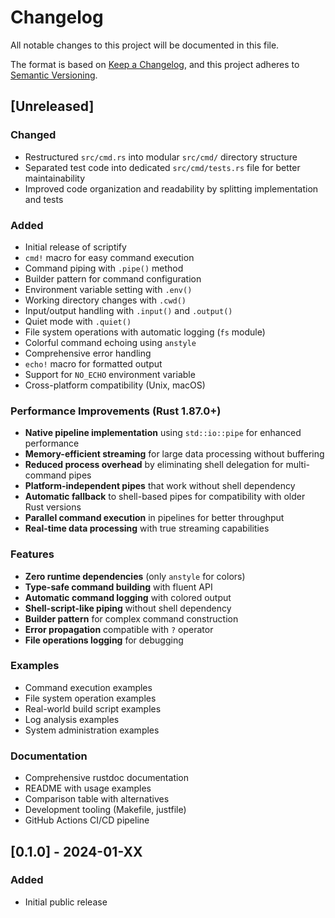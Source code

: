 # Changelog

All notable changes to this project will be documented in this file.

The format is based on [Keep a Changelog](https://keepachangelog.com/en/1.0.0/),
and this project adheres to [Semantic Versioning](https://semver.org/spec/v2.0.0.html).

## [Unreleased]

### Changed
- Restructured `src/cmd.rs` into modular `src/cmd/` directory structure
- Separated test code into dedicated `src/cmd/tests.rs` file for better maintainability
- Improved code organization and readability by splitting implementation and tests

### Added
- Initial release of scriptify
- `cmd!` macro for easy command execution
- Command piping with `.pipe()` method
- Builder pattern for command configuration
- Environment variable setting with `.env()`
- Working directory changes with `.cwd()`
- Input/output handling with `.input()` and `.output()`
- Quiet mode with `.quiet()`
- File system operations with automatic logging (`fs` module)
- Colorful command echoing using `anstyle`
- Comprehensive error handling
- `echo!` macro for formatted output
- Support for `NO_ECHO` environment variable
- Cross-platform compatibility (Unix, macOS)

### Performance Improvements (Rust 1.87.0+)
- **Native pipeline implementation** using `std::io::pipe` for enhanced performance
- **Memory-efficient streaming** for large data processing without buffering
- **Reduced process overhead** by eliminating shell delegation for multi-command pipes
- **Platform-independent pipes** that work without shell dependency
- **Automatic fallback** to shell-based pipes for compatibility with older Rust versions
- **Parallel command execution** in pipelines for better throughput
- **Real-time data processing** with true streaming capabilities

### Features
- **Zero runtime dependencies** (only `anstyle` for colors)
- **Type-safe command building** with fluent API
- **Automatic command logging** with colored output
- **Shell-script-like piping** without shell dependency
- **Builder pattern** for complex command construction
- **Error propagation** compatible with `?` operator
- **File operations logging** for debugging

### Examples
- Command execution examples
- File system operation examples
- Real-world build script examples
- Log analysis examples
- System administration examples

### Documentation
- Comprehensive rustdoc documentation
- README with usage examples
- Comparison table with alternatives
- Development tooling (Makefile, justfile)
- GitHub Actions CI/CD pipeline

## [0.1.0] - 2024-01-XX

### Added
- Initial public release